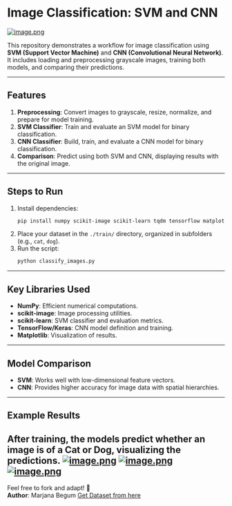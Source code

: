 # Image Classification: SVM and CNN

[![image.png](https://i.postimg.cc/1tmx3wHQ/image.png)](https://postimg.cc/5HRKPHT7)

This repository demonstrates a workflow for image classification using **SVM (Support Vector Machine)** and **CNN (Convolutional Neural Network)**. It includes loading and preprocessing grayscale images, training both models, and comparing their predictions.

---

## Features
1. **Preprocessing**: Convert images to grayscale, resize, normalize, and prepare for model training.
2. **SVM Classifier**: Train and evaluate an SVM model for binary classification.
3. **CNN Classifier**: Build, train, and evaluate a CNN model for binary classification.
4. **Comparison**: Predict using both SVM and CNN, displaying results with the original image.

---

## Steps to Run
1. Install dependencies:
   ```bash
   pip install numpy scikit-image scikit-learn tqdm tensorflow matplotlib
   ```
2. Place your dataset in the `./train/` directory, organized in subfolders (e.g., `cat`, `dog`).
3. Run the script:
   ```bash
   python classify_images.py
   ```

---

## Key Libraries Used
- **NumPy**: Efficient numerical computations.
- **scikit-image**: Image processing utilities.
- **scikit-learn**: SVM classifier and evaluation metrics.
- **TensorFlow/Keras**: CNN model definition and training.
- **Matplotlib**: Visualization of results.

---

## Model Comparison
- **SVM**: Works well with low-dimensional feature vectors.
- **CNN**: Provides higher accuracy for image data with spatial hierarchies.

---

## Example Results
After training, the models predict whether an image is of a **Cat** or **Dog**, visualizing the predictions.
[![image.png](https://i.postimg.cc/ZR21F2mT/image.png)](https://postimg.cc/BL5YJhty)
[![image.png](https://i.postimg.cc/XJ4jb14D/image.png)](https://postimg.cc/LqQKkTqz)
[![image.png](https://i.postimg.cc/7bvmfyk2/image.png)](https://postimg.cc/y3PFbtW1)
---

Feel free to fork and adapt! 🚀  
**Author**: Marjana Begum
[Get Dataset from here](https://drive.google.com/file/d/1hiImLFBEDb5NjU9AfdAnx-4SQDK_QEHR/view?usp=sharing)
